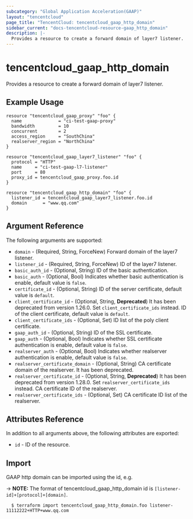 ```yaml
---
subcategory: "Global Application Acceleration(GAAP)"
layout: "tencentcloud"
page_title: "TencentCloud: tencentcloud_gaap_http_domain"
sidebar_current: "docs-tencentcloud-resource-gaap_http_domain"
description: |-
  Provides a resource to create a forward domain of layer7 listener.
---
```


# tencentcloud_gaap_http_domain

Provides a resource to create a forward domain of layer7 listener.

## Example Usage

```hcl
resource "tencentcloud_gaap_proxy" "foo" {
  name              = "ci-test-gaap-proxy"
  bandwidth         = 10
  concurrent        = 2
  access_region     = "SouthChina"
  realserver_region = "NorthChina"
}

resource "tencentcloud_gaap_layer7_listener" "foo" {
  protocol = "HTTP"
  name     = "ci-test-gaap-l7-listener"
  port     = 80
  proxy_id = tencentcloud_gaap_proxy.foo.id
}

resource "tencentcloud_gaap_http_domain" "foo" {
  listener_id = tencentcloud_gaap_layer7_listener.foo.id
  domain      = "www.qq.com"
}
```

## Argument Reference

The following arguments are supported:

* `domain` - (Required, String, ForceNew) Forward domain of the layer7 listener.
* `listener_id` - (Required, String, ForceNew) ID of the layer7 listener.
* `basic_auth_id` - (Optional, String) ID of the basic authentication.
* `basic_auth` - (Optional, Bool) Indicates whether basic authentication is enable, default value is `false`.
* `certificate_id` - (Optional, String) ID of the server certificate, default value is `default`.
* `client_certificate_id` - (Optional, String, **Deprecated**) It has been deprecated from version 1.26.0. Set `client_certificate_ids` instead. ID of the client certificate, default value is `default`.
* `client_certificate_ids` - (Optional, Set) ID list of the poly client certificate.
* `gaap_auth_id` - (Optional, String) ID of the SSL certificate.
* `gaap_auth` - (Optional, Bool) Indicates whether SSL certificate authentication is enable, default value is `false`.
* `realserver_auth` - (Optional, Bool) Indicates whether realserver authentication is enable, default value is `false`.
* `realserver_certificate_domain` - (Optional, String) CA certificate domain of the realserver. It has been deprecated.
* `realserver_certificate_id` - (Optional, String, **Deprecated**) It has been deprecated from version 1.28.0. Set `realserver_certificate_ids` instead. CA certificate ID of the realserver.
* `realserver_certificate_ids` - (Optional, Set) CA certificate ID list of the realserver.

## Attributes Reference

In addition to all arguments above, the following attributes are exported:

* `id` - ID of the resource.



## Import

GAAP http domain can be imported using the id, e.g.

-> **NOTE:** The format of tencentcloud_gaap_http_domain id is `[listener-id]+[protocol]+[domain]`.

```
  $ terraform import tencentcloud_gaap_http_domain.foo listener-11112222+HTTP+www.qq.com
```

